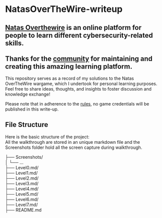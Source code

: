 # NatasOverTheWire-writeup

[Natas Overthewire](https://overthewire.org/wargames/natas/) is an online platform for people to learn different cybersecurity-related skills. <br>
<br>
Thanks for the [community](https://overthewire.org/information/staff.html) for maintaining and creating this amazing learning platform. <br>
------

This repository serves as a record of my solutions to the Natas OverTheWire wargame, which I undertook for personal learning purposes. <br>
Feel free to share ideas, thoughts, and insights to foster discussion and knowledge exchange! <br>

Please note that in adherence to the [rules](https://overthewire.org/rules/), no game credentials will be published in this write-up. <br>

## File Structure
Here is the basic structure of the project: <br>
All the walkthrough are stored in an unique markdown file and the Screenshots folder hold all the screen capture during walkthrough. <br>

├── Screenshots/ <br>
│ └── ...        <br>
├── Level0.md/   <br> 
├── Level1.md/   <br>
├── Level2.md/   <br>
├── Level3.md/   <br>
├── Level4.md/   <br>
├── Level5.md/   <br>
├── Level6.md/   <br>
├── Level7.md/   <br>
├── README.md    <br>


